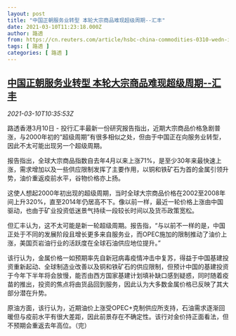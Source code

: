 ```yaml
---
layout: post
title: "中国正朝服务业转型 本轮大宗商品难现超级周期--汇丰"
date: 2021-03-10T11:23:18.000Z
author: 路透
from: https://cn.reuters.com/article/hsbc-china-commodities-0310-wedn-idCNKBS2B211X
tags: [ 路透 ]
categories: [ 路透 ]
---
```

<!--1615375398000-->
[中国正朝服务业转型 本轮大宗商品难现超级周期--汇丰](https://cn.reuters.com/article/hsbc-china-commodities-0310-wedn-idCNKBS2B211X)
------

<div>
<div><i>2021-03-10T10:35:53Z</i></div><p>路透香港3月10日 - 投行汇丰最新一份研究报告指出，近期大宗商品价格急剧普涨，与2000年初的“超级周期”有很多相似之处，但由于中国正在向服务业转型，因此不太可能出现另一个超级周期。</p><p>报告指出，全球大宗商品指数自去年4月以来上涨71%，是至少30年来最快速上涨，需求增加以及一些供应限制发挥了主要作用，以铜和铁矿石为首的金属引领升势，油价重返疫前水平，谷物价格亦上扬。</p><p>这使人想起2000年初出现的超级周期，当时全球大宗商品价格在2002至2008年间上升320%，直至2014年仍居高不下。像以前一样，最近一轮价格上涨由中国驱动，也由于矿业投资低迷景气持续一段较长时间以及货币政策宽松。</p><p>但汇丰认为，这不太可能是新一轮超级周期。报告指，“与以前不一样的是，中国正处于不同的发展阶段且增长更多来自服务业，而OPEC施加的限制推动了油价上涨，美国页岩油行业的活跃度在全球石油供应地位提升。”</p><p>该行认为，金属价格一如预期率先自新冠病毒疫情冲击中复苏，得益于中国基建投资重新起动、全球制造业改善以及铜和铁矿石的供应限制，但预计中国的基建投资于今年下半年将会放慢，能否由西方国家基建计划填补缺口感到疑惑，同时随着疫苗的推出，投资的焦点将由货品回到服务，因此认为大多数金属价格已反映了其大部分潜在升势。</p><p>原油方面，该行认为，近期油价上涨受OPEC+克制供应所支持，石油需求逐渐回暖但与疫前水平有很大差距，因此前景存在不确定性。该行对金价持正面看法，但不预期会重返去年高位。（完）</p>
</div>
